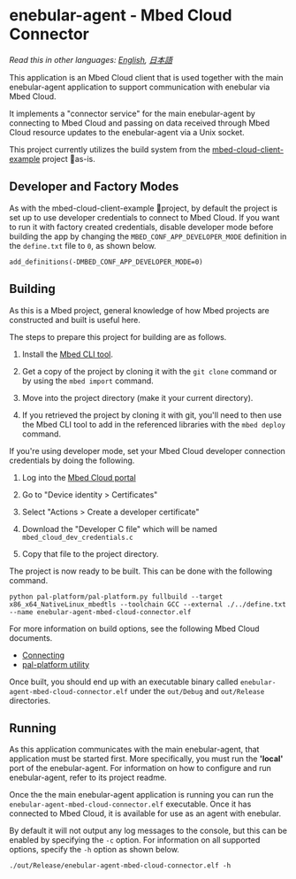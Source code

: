 # enebular-agent - Mbed Cloud Connector

*Read this in other languages: [English](README.md), [日本語](README.ja.md)*

This application is an Mbed Cloud client that is used together with the main enebular-agent application to support communication with enebular via Mbed Cloud.

It implements a "connector service" for the main enebular-agent by connecting to Mbed Cloud and passing on data received through Mbed Cloud resource updates to the enebular-agent via a Unix socket.

This project currently utilizes the build system from the [mbed-cloud-client-example](https://github.com/ARMmbed/mbed-cloud-client-example) project as-is.

## Developer and Factory Modes

As with the mbed-cloud-client-example project, by default the project is set up to use developer credentials to connect to Mbed Cloud. If you want to run it with factory created credentials, disable developer mode before building the app by changing the `MBED_CONF_APP_DEVELOPER_MODE` definition in the `define.txt` file to `0`, as shown below.

```
add_definitions(-DMBED_CONF_APP_DEVELOPER_MODE=0)
```

## Building

As this is a Mbed project, general knowledge of how Mbed projects are constructed and built is useful here.

The steps to prepare this project for building are as follows.

1. Install the [Mbed CLI tool](https://github.com/ARMmbed/mbed-cli#installing-mbed-cli).

1. Get a copy of the project by cloning it with the `git clone` command or by using the `mbed import` command.

1. Move into the project directory (make it your current directory).

1. If you retrieved the project by cloning it with git, you'll need to then use the Mbed CLI tool to add in the referenced libraries with the `mbed deploy` command.

If you're using developer mode, set your Mbed Cloud developer connection credentials by doing the following.

1. Log into the [Mbed Cloud portal](https://portal.mbedcloud.com/login)

1. Go to "Device identity > Certificates"

1. Select "Actions > Create a developer certificate"

1. Download the "Developer C file" which will be named `mbed_cloud_dev_credentials.c`

1. Copy that file to the project directory.

The project is now ready to be built. This can be done with the following command.

```
python pal-platform/pal-platform.py fullbuild --target x86_x64_NativeLinux_mbedtls --toolchain GCC --external ./../define.txt --name enebular-agent-mbed-cloud-connector.elf
```

For more information on build options, see the following Mbed Cloud documents.

- [Connecting](https://cloud.mbed.com/docs/current/connecting/connecting.html)
- [pal-platform utility](https://cloud.mbed.com/docs/current/porting/using-the-pal-platform-utility.html)

Once built, you should end up with an executable binary called `enebular-agent-mbed-cloud-connector.elf` under the `out/Debug` and `out/Release` directories.

## Running

As this application communicates with the main enebular-agent, that application must be started first. More specifically, you must run the **'local'** port of the enebular-agent. For information on how to configure and run enebular-agent, refer to its project readme.

Once the the main enebular-agent application is running you can run the `enebular-agent-mbed-cloud-connector.elf` executable. Once it has connected to Mbed Cloud, it is available for use as an agent with enebular.

By default it will not output any log messages to the console, but this can be enabled by specifying the `-c` option. For information on all supported options, specify the `-h` option as shown below.

```
./out/Release/enebular-agent-mbed-cloud-connector.elf -h
```

